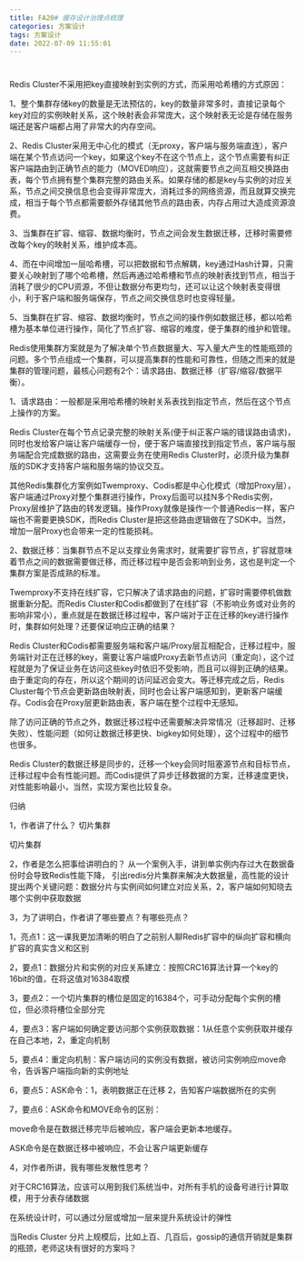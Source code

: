 ```yaml
---
title: FA20# 缓存设计治理点梳理
categories: 方案设计
tags: 方案设计
date: 2022-07-09 11:55:01
---
```




# 

Redis Cluster不采用把key直接映射到实例的方式，而采用哈希槽的方式原因：

1、整个集群存储key的数量是无法预估的，key的数量非常多时，直接记录每个key对应的实例映射关系，这个映射表会非常庞大，这个映射表无论是存储在服务端还是客户端都占用了非常大的内存空间。



2、Redis Cluster采用无中心化的模式（无proxy，客户端与服务端直连），客户端在某个节点访问一个key，如果这个key不在这个节点上，这个节点需要有纠正客户端路由到正确节点的能力（MOVED响应），这就需要节点之间互相交换路由表，每个节点拥有整个集群完整的路由关系。如果存储的都是key与实例的对应关系，节点之间交换信息也会变得非常庞大，消耗过多的网络资源，而且就算交换完成，相当于每个节点都需要额外存储其他节点的路由表，内存占用过大造成资源浪费。



3、当集群在扩容、缩容、数据均衡时，节点之间会发生数据迁移，迁移时需要修改每个key的映射关系，维护成本高。



4、而在中间增加一层哈希槽，可以把数据和节点解耦，key通过Hash计算，只需要关心映射到了哪个哈希槽，然后再通过哈希槽和节点的映射表找到节点，相当于消耗了很少的CPU资源，不但让数据分布更均匀，还可以让这个映射表变得很小，利于客户端和服务端保存，节点之间交换信息时也变得轻量。



5、当集群在扩容、缩容、数据均衡时，节点之间的操作例如数据迁移，都以哈希槽为基本单位进行操作，简化了节点扩容、缩容的难度，便于集群的维护和管理。



Redis使用集群方案就是为了解决单个节点数据量大、写入量大产生的性能瓶颈的问题。多个节点组成一个集群，可以提高集群的性能和可靠性，但随之而来的就是集群的管理问题，最核心问题有2个：请求路由、数据迁移（扩容/缩容/数据平衡）。



1、请求路由：一般都是采用哈希槽的映射关系表找到指定节点，然后在这个节点上操作的方案。



Redis Cluster在每个节点记录完整的映射关系(便于纠正客户端的错误路由请求)，同时也发给客户端让客户端缓存一份，便于客户端直接找到指定节点，客户端与服务端配合完成数据的路由，这需要业务在使用Redis Cluster时，必须升级为集群版的SDK才支持客户端和服务端的协议交互。



其他Redis集群化方案例如Twemproxy、Codis都是中心化模式（增加Proxy层），客户端通过Proxy对整个集群进行操作，Proxy后面可以挂N多个Redis实例，Proxy层维护了路由的转发逻辑。操作Proxy就像是操作一个普通Redis一样，客户端也不需要更换SDK，而Redis Cluster是把这些路由逻辑做在了SDK中。当然，增加一层Proxy也会带来一定的性能损耗。



2、数据迁移：当集群节点不足以支撑业务需求时，就需要扩容节点，扩容就意味着节点之间的数据需要做迁移，而迁移过程中是否会影响到业务，这也是判定一个集群方案是否成熟的标准。



Twemproxy不支持在线扩容，它只解决了请求路由的问题，扩容时需要停机做数据重新分配。而Redis Cluster和Codis都做到了在线扩容（不影响业务或对业务的影响非常小），重点就是在数据迁移过程中，客户端对于正在迁移的key进行操作时，集群如何处理？还要保证响应正确的结果？



Redis Cluster和Codis都需要服务端和客户端/Proxy层互相配合，迁移过程中，服务端针对正在迁移的key，需要让客户端或Proxy去新节点访问（重定向），这个过程就是为了保证业务在访问这些key时依旧不受影响，而且可以得到正确的结果。由于重定向的存在，所以这个期间的访问延迟会变大。等迁移完成之后，Redis Cluster每个节点会更新路由映射表，同时也会让客户端感知到，更新客户端缓存。Codis会在Proxy层更新路由表，客户端在整个过程中无感知。



除了访问正确的节点之外，数据迁移过程中还需要解决异常情况（迁移超时、迁移失败）、性能问题（如何让数据迁移更快、bigkey如何处理），这个过程中的细节也很多。



Redis Cluster的数据迁移是同步的，迁移一个key会同时阻塞源节点和目标节点，迁移过程中会有性能问题。而Codis提供了异步迁移数据的方案，迁移速度更快，对性能影响最小，当然，实现方案也比较复杂。







归纳

1，作者讲了什么？    切片集群

切片集群

2，作者是怎么把事给讲明白的？        从一个案例入手，讲到单实例内存过大在数据备份时会导致Redis性能下降，        引出redis分片集群来解决大数据量，高性能的设计        提出两个关键问题：数据分片与实例间如何建立对应关系，2，客户端如何知晓去哪个实例中获取数据

3，为了讲明白，作者讲了哪些要点？有哪些亮点？

 1，亮点1：这一课我更加清晰的明白了之前别人聊Redis扩容中的纵向扩容和横向扩容的真实含义和区别

 2，要点1：数据分片和实例的对应关系建立：按照CRC16算法计算一个key的16bit的值，在将这值对16384取模

 3，要点2：一个切片集群的槽位是固定的16384个，可手动分配每个实例的槽位，但必须将槽位全部分完

 4，要点3：客户端如何确定要访问那个实例获取数据：1从任意个实例获取并缓存在自己本地，2，重定向机制

 5，要点4：重定向机制：客户端访问的实例没有数据，被访问实例响应move命令，告诉客户端指向新的实例地址

6，要点5：ASK命令：1，表明数据正在迁移 2，告知客户端数据所在的实例

7，要点6：ASK命令和MOVE命令的区别：

move命令是在数据迁移完毕后被响应，客户端会更新本地缓存。

ASK命令是在数据迁移中被响应，不会让客户端更新缓存

4，对作者所讲，我有哪些发散性思考？

   对于CRC16算法，应该可以用到我们系统当中，对所有手机的设备号进行计算取模，用于分表存储数据

在系统设计时，可以通过分层或增加一层来提升系统设计的弹性





当Redis Cluster 分片上规模后，比如上百、几百后，gossip的通信开销就是集群的瓶颈，老师这块有很好的方案吗？







